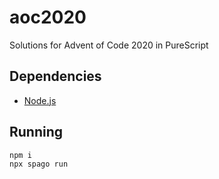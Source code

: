 # aoc2020

Solutions for Advent of Code 2020 in PureScript

## Dependencies
- [Node.js](https://nodejs.org/)

## Running
```bash
npm i
npx spago run
```
